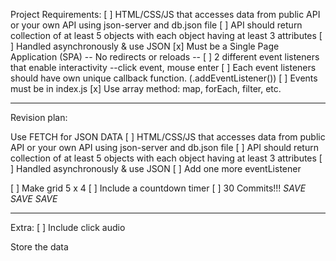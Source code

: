 Project Requirements:
[ ] HTML/CSS/JS that accesses data from public API or your own 
        API using json-server and db.json file
    [ ] API should return collection of at least 5 objects 
        with each object having at least 3 attributes
    [ ] Handled asynchronously & use JSON
[x] Must be a Single Page Application (SPA)
        -- No redirects or reloads --
[ ] 2 different event listeners that enable interactivity
        --click event, mouse enter
    [ ] Each event listeners should have own unique callback 
        function. (.addEventListener())
    [ ] Events must be in index.js
[x] Use array method: map, forEach, filter, etc.

-------------------------------------------------------------------------------

Revision plan:

Use FETCH for JSON DATA
[ ] HTML/CSS/JS that accesses data from public API or your own 
        API using json-server and db.json file
    [ ] API should return collection of at least 5 objects 
        with each object having at least 3 attributes
    [ ] Handled asynchronously & use JSON
[ ] Add one more eventListener

[ ] Make grid 5 x 4 
[ ] Include a countdown timer
[ ] 30 Commits!!! *SAVE* *SAVE* *SAVE* 

-------------------------------------------------------------------------------

Extra:
[ ] Include click audio




Store the data 